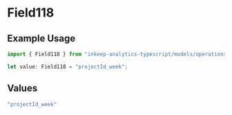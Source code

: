 # Field118

## Example Usage

```typescript
import { Field118 } from "inkeep-analytics-typescript/models/operations";

let value: Field118 = "projectId_week";
```

## Values

```typescript
"projectId_week"
```